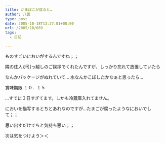 ```yaml
---
title: かまぼこが腐ると…
author: 八雲
type: post
date: 2005-10-18T13:27:01+00:00
url: /2005/10/669
tags:
  - 日記

---
```

ものすごいにおいがするんですね；；
  
隣の住人が引っ越しのご挨拶でくれたんですが、しっかり忘れて放置していたら
  
なんかパッケージがぬれていて… 水なんかこぼしたかなぁと思ったら…

賞味期限 １０．１５

…すでに３日すぎてます。しかも冷蔵庫入れてません。
  
においを描写するとちとあれなのですが…たまごが腐ったようなにおいでして；；
  
思い出すだけでちと気持ち悪い；；
  
次は気をつけよう＞＜
